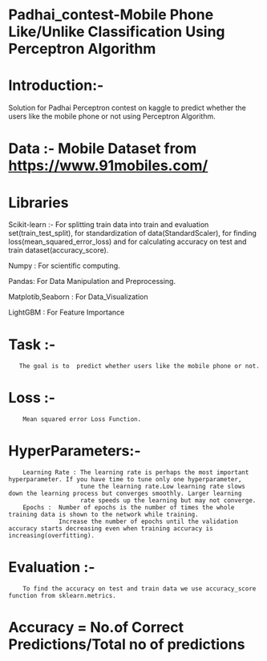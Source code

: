 # Padhai_contest-Mobile Phone Like/Unlike Classification Using Perceptron Algorithm

# Introduction:- 
  Solution for Padhai Perceptron contest on kaggle to predict whether the users like the mobile phone or not using Perceptron Algorithm.

# Data  :-  Mobile Dataset from https://www.91mobiles.com/

# Libraries 
  Scikit-learn :- For splitting train data into train and evaluation set(train_test_split), for standardization of data(StandardScaler), 
                  for finding loss(mean_squared_error_loss) and for calculating accuracy on test and train dataset(accuracy_score).
  
  Numpy : For scientific computing.
  
  Pandas:  For Data Manipulation and Preprocessing.
  
  Matplotib,Seaborn : For Data_Visualization
  
  LightGBM : For Feature Importance
  


# Task :-  
       The goal is to  predict whether users like the mobile phone or not.

# Loss :-  
        Mean squared error Loss Function.
# HyperParameters:-
        Learning Rate : The learning rate is perhaps the most important hyperparameter. If you have time to tune only one hyperparameter, 
                        tune the learning rate.Low learning rate slows down the learning process but converges smoothly. Larger learning 
                        rate speeds up the learning but may not converge.
        Epochs :  Number of epochs is the number of times the whole training data is shown to the network while training.
                  Increase the number of epochs until the validation accuracy starts decreasing even when training accuracy is increasing(overfitting).

# Evaluation :-
        To find the accuracy on test and train data we use accuracy_score function from sklearn.metrics.
#                     Accuracy = No.of Correct Predictions/Total no of predictions
